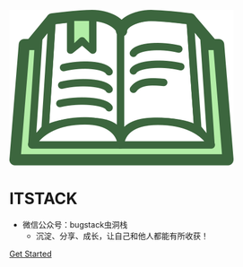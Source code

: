 ![logo](_media/icon.svg)

# ITSTACK

- 微信公众号：bugstack虫洞栈
    - 沉淀、分享、成长，让自己和他人都能有所收获！

[Get Started](README.md)